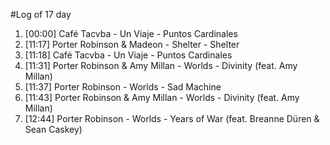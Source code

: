 #Log of 17 day

1. [00:00] Café Tacvba - Un Viaje - Puntos Cardinales
1. [11:17] Porter Robinson & Madeon - Shelter - Shelter
1. [11:18] Café Tacvba - Un Viaje - Puntos Cardinales
1. [11:31] Porter Robinson & Amy Millan - Worlds - Divinity (feat. Amy Millan)
1. [11:37] Porter Robinson - Worlds - Sad Machine
1. [11:43] Porter Robinson & Amy Millan - Worlds - Divinity (feat. Amy Millan)
1. [12:44] Porter Robinson - Worlds - Years of War (feat. Breanne Düren & Sean Caskey)
